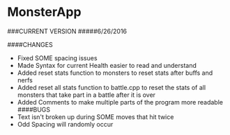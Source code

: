 # MonsterApp

###CURRENT VERSION
#####6/26/2016

####CHANGES
- Fixed SOME spacing issues
- Made Syntax for current Health easier to read and understand
- Added reset stats function to monsters to reset stats after buffs and nerfs
- Added reset all stats function to battle.cpp to reset the stats of all monsters that take part in a battle after it is over
- Added Comments to make multiple parts of the program more readable
####BUGS
- Text isn't broken up during SOME moves that hit twice
- Odd Spacing will randomly occur


